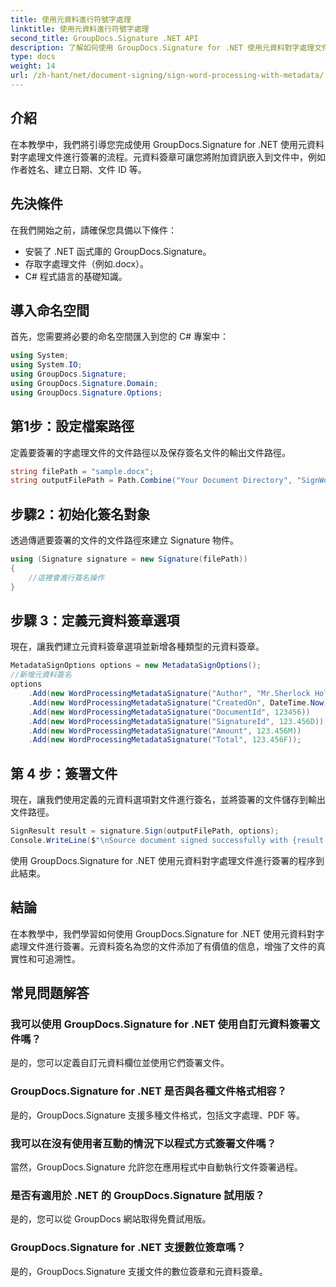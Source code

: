 ```yaml
---
title: 使用元資料進行符號字處理
linktitle: 使用元資料進行符號字處理
second_title: GroupDocs.Signature .NET API
description: 了解如何使用 GroupDocs.Signature for .NET 使用元資料對字處理文件進行簽署。增強文件的真實性和可追溯性。
type: docs
weight: 14
url: /zh-hant/net/document-signing/sign-word-processing-with-metadata/
---
```

## 介紹
在本教學中，我們將引導您完成使用 GroupDocs.Signature for .NET 使用元資料對字處理文件進行簽署的流程。元資料簽章可讓您將附加資訊嵌入到文件中，例如作者姓名、建立日期、文件 ID 等。
## 先決條件
在我們開始之前，請確保您具備以下條件：
- 安裝了 .NET 函式庫的 GroupDocs.Signature。
- 存取字處理文件（例如.docx）。
- C# 程式語言的基礎知識。

## 導入命名空間
首先，您需要將必要的命名空間匯入到您的 C# 專案中：
```csharp
using System;
using System.IO;
using GroupDocs.Signature;
using GroupDocs.Signature.Domain;
using GroupDocs.Signature.Options;
```
## 第1步：設定檔案路徑
定義要簽署的字處理文件的文件路徑以及保存簽名文件的輸出文件路徑。
```csharp
string filePath = "sample.docx";
string outputFilePath = Path.Combine("Your Document Directory", "SignWordProcessingWithMetadata", "SignedWithMetadata.docx");
```
## 步驟2：初始化簽名對象
透過傳遞要簽署的文件的文件路徑來建立 Signature 物件。
```csharp
using (Signature signature = new Signature(filePath))
{
    //這裡會進行簽名操作
}
```
## 步驟 3：定義元資料簽章選項
現在，讓我們建立元資料簽章選項並新增各種類型的元資料簽章。
```csharp
MetadataSignOptions options = new MetadataSignOptions();
//新增元資料簽名
options
    .Add(new WordProcessingMetadataSignature("Author", "Mr.Sherlock Holmes")) //字串值
    .Add(new WordProcessingMetadataSignature("CreatedOn", DateTime.Now))      //日期時間值
    .Add(new WordProcessingMetadataSignature("DocumentId", 123456))           //整數值
    .Add(new WordProcessingMetadataSignature("SignatureId", 123.456D))        //雙倍價值
    .Add(new WordProcessingMetadataSignature("Amount", 123.456M))             //十進制值
    .Add(new WordProcessingMetadataSignature("Total", 123.456F));             //浮動值
```
## 第 4 步：簽署文件
現在，讓我們使用定義的元資料選項對文件進行簽名，並將簽署的文件儲存到輸出文件路徑。
```csharp
SignResult result = signature.Sign(outputFilePath, options);
Console.WriteLine($"\nSource document signed successfully with {result.Succeeded.Count} signature(s).\nFile saved at {outputFilePath}.");
```
使用 GroupDocs.Signature for .NET 使用元資料對字處理文件進行簽署的程序到此結束。

## 結論
在本教學中，我們學習如何使用 GroupDocs.Signature for .NET 使用元資料對字處理文件進行簽署。元資料簽名為您的文件添加了有價值的信息，增強了文件的真實性和可追溯性。
## 常見問題解答
### 我可以使用 GroupDocs.Signature for .NET 使用自訂元資料簽署文件嗎？
是的，您可以定義自訂元資料欄位並使用它們簽署文件。
### GroupDocs.Signature for .NET 是否與各種文件格式相容？
是的，GroupDocs.Signature 支援多種文件格式，包括文字處理、PDF 等。
### 我可以在沒有使用者互動的情況下以程式方式簽署文件嗎？
當然，GroupDocs.Signature 允許您在應用程式中自動執行文件簽署過程。
### 是否有適用於 .NET 的 GroupDocs.Signature 試用版？
是的，您可以從 GroupDocs 網站取得免費試用版。
### GroupDocs.Signature for .NET 支援數位簽章嗎？
是的，GroupDocs.Signature 支援文件的數位簽章和元資料簽章。